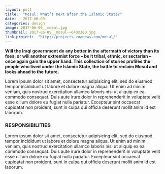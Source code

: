 ```yaml
---
layout: post
title:  "Mosul: What’s next after the Islamic State?"
date:   2017-06-09
categories: design
image: 2017-06-09__mosul.jpg
thumbnail: 2017-06-09__mosul--640x360.jpg
link-project:  "http://projects.voanews.com/mosul/"
---
```


**Will the Iraqi government do any better in the aftermath of victory than its foes, or will another extremist force – be it tribal, ethnic, or sectarian – once again gain the upper hand. This collection of stories profiles the people who lived under the Islamic State, the battle to reclaim Mosul and looks ahead to the future.**

Lorem ipsum dolor sit amet, consectetur adipisicing elit, sed do eiusmod tempor incididunt ut labore et dolore magna aliqua. Ut enim ad minim veniam, quis nostrud exercitation ullamco laboris nisi ut aliquip ex ea commodo consequat. Duis aute irure dolor in reprehenderit in voluptate velit esse cillum dolore eu fugiat nulla pariatur. Excepteur sint occaecat cupidatat non proident, sunt in culpa qui officia deserunt mollit anim id est laborum.

### RESPONSIBILITIES

Lorem ipsum dolor sit amet, consectetur adipisicing elit, sed do eiusmod tempor incididunt ut labore et dolore magna aliqua. Ut enim ad minim veniam, quis nostrud exercitation ullamco laboris nisi ut aliquip ex ea commodo consequat. Duis aute irure dolor in reprehenderit in voluptate velit esse cillum dolore eu fugiat nulla pariatur. Excepteur sint occaecat cupidatat non proident, sunt in culpa qui officia deserunt mollit anim id est laborum.